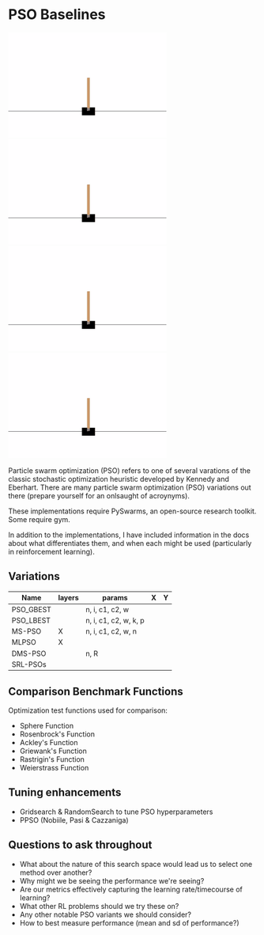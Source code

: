 # PSO Baselines

![cartpole](./media/cartpole.gif)
![cartpole](./media/cartpole.gif)
![cartpole](./media/cartpole.gif)
![cartpole](./media/cartpole.gif)

Particle swarm optimization (PSO) refers to one of several varations of the classic stochastic optimization heuristic developed by Kennedy and Eberhart. There are many particle swarm optimization (PSO) variations out there (prepare yourself for an onlsaught of acroynyms). 

These implementations require PySwarms, an open-source research toolkit. Some require gym. 

In addition to the implementations, I have included information in the docs about what differentiates them, and when each might be used (particularly in reinforcement learning). 

## Variations
| Name  | layers | params  | X  | Y  |
|---|---|---|---|---|
| PSO_GBEST |   | n, i, c1, c2, w  |   |   |
| PSO_LBEST |   | n, i, c1, c2, w, k, p |   |   |
| MS-PSO | X | n, i, c1, c2, w, n |   |   |
| MLPSO | X |   |   |   |
| DMS-PSO |  | n, R   |   |   |
| SRL-PSOs |   |   |   |   |

## Comparison Benchmark Functions

Optimization test functions used for comparison:
* Sphere Function
* Rosenbrock's Function
* Ackley's Function
* Griewank's Function
* Rastrigin's Function
* Weierstrass Function

## Tuning enhancements

* Gridsearch & RandomSearch to tune PSO hyperparameters
* PPSO (Nobiile, Pasi & Cazzaniga)

## Questions to ask throughout

* What about the nature of this search space would lead us to select one method over another?
* Why might we be seeing the performance we're seeing?
* Are our metrics effectively capturing the learning rate/timecourse of learning?
* What other RL problems should we try these on?
* Any other notable PSO variants we should consider?
* How to best measure performance (mean and sd of performance?)
